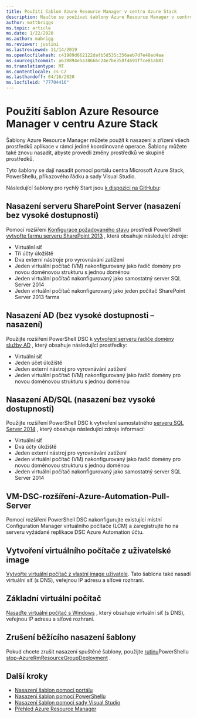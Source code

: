 ```yaml
---
title: Použití šablon Azure Resource Manager v centru Azure Stack
description: Naučte se používat šablony Azure Resource Manager v centru Azure Stack k zřizování prostředků.
author: mattbriggs
ms.topic: article
ms.date: 1/22/2020
ms.author: mabrigg
ms.reviewer: justini
ms.lastreviewed: 11/14/2019
ms.openlocfilehash: c41989d662122dafb5d535c356aeb7d7e48ed4aa
ms.sourcegitcommit: a630894e5a38666c24e7be350f4691ffce81ab81
ms.translationtype: MT
ms.contentlocale: cs-CZ
ms.lasthandoff: 04/16/2020
ms.locfileid: "77704416"
---
```

# <a name="use-azure-resource-manager-templates-in-azure-stack-hub"></a>Použití šablon Azure Resource Manager v centru Azure Stack

Šablony Azure Resource Manager můžete použít k nasazení a zřízení všech prostředků aplikace v rámci jediné koordinované operace. Šablony můžete také znovu nasadit, abyste provedli změny prostředků ve skupině prostředků.

Tyto šablony se dají nasadit pomocí portálu centra Microsoft Azure Stack, PowerShellu, příkazového řádku a sady Visual Studio.

Následující šablony pro rychlý Start jsou [k dispozici na GitHubu](https://aka.ms/azurestackgithub):

## <a name="deploy-sharepoint-server-non-high-availability-deployment"></a>Nasazení serveru SharePoint Server (nasazení bez vysoké dostupnosti)

Pomocí rozšíření [Konfigurace požadovaného stavu](/powershell/scripting/dsc/overview/overview) prostředí PowerShell [vytvořte farmu serveru SharePoint 2013](https://github.com/Azure/AzureStack-QuickStart-Templates/tree/master/sharepoint-2013-non-ha) , která obsahuje následující zdroje:

* Virtuální síť
* Tři účty úložiště
* Dva externí nástroje pro vyrovnávání zatížení
* Jeden virtuální počítač (VM) nakonfigurovaný jako řadič domény pro novou doménovou strukturu s jednou doménou
* Jeden virtuální počítač nakonfigurovaný jako samostatný server SQL Server 2014
* Jeden virtuální počítač nakonfigurovaný jako jeden počítač SharePoint Server 2013 farma

## <a name="deploy-ad-non-high-availability-deployment"></a>Nasazení AD (bez vysoké dostupnosti – nasazení)

Použijte rozšíření PowerShell DSC k [vytvoření serveru řadiče domény služby AD](https://github.com/Azure/AzureStack-QuickStart-Templates/tree/master/ad-non-ha) , který obsahuje následující prostředky:

* Virtuální síť
* Jeden účet úložiště
* Jeden externí nástroj pro vyrovnávání zatížení
* Jeden virtuální počítač (VM) nakonfigurovaný jako řadič domény pro novou doménovou strukturu s jednou doménou

## <a name="deploy-adsql-non-high-availability-deployment"></a>Nasazení AD/SQL (nasazení bez vysoké dostupnosti)

Použijte rozšíření PowerShell DSC k vytvoření samostatného [serveru SQL Server 2014](https://github.com/Azure/AzureStack-QuickStart-Templates/tree/master/sql-2014-non-ha) , který obsahuje následující zdroje informací:

* Virtuální síť
* Dva účty úložiště
* Jeden externí nástroj pro vyrovnávání zatížení
* Jeden virtuální počítač (VM) nakonfigurovaný jako řadič domény pro novou doménovou strukturu s jednou doménou
* Jeden virtuální počítač nakonfigurovaný jako samostatný server SQL Server 2014

## <a name="vm-dsc-extension-azure-automation-pull-server"></a>VM-DSC-rozšíření-Azure-Automation-Pull-Server

Pomocí rozšíření PowerShell DSC nakonfigurujte existující místní Configuration Manager virtuálního počítače (LCM) a zaregistrujte ho na serveru vyžádané replikace DSC Azure Automation účtu.

## <a name="create-a-virtual-machine-from-a-user-image"></a>Vytvoření virtuálního počítače z uživatelské image

[Vytvořte virtuální počítač z vlastní image uživatele](https://github.com/Azure/AzureStack-QuickStart-Templates/tree/master/101-vm-create-from-customimage). Tato šablona také nasadí virtuální síť (s DNS), veřejnou IP adresu a síťové rozhraní.

## <a name="basic-virtual-machine"></a>Základní virtuální počítač

[Nasaďte virtuální počítač s Windows](https://aka.ms/aa6zdzx) , který obsahuje virtuální síť (s DNS), veřejnou IP adresu a síťové rozhraní.

## <a name="cancel-a-running-template-deployment"></a>Zrušení běžícího nasazení šablony

Pokud chcete zrušit nasazení spuštěné šablony, použijte [rutinu](/powershell/scripting/developer/cmdlet/cmdlet-overview)PowerShellu [stop-AzureRmResourceGroupDeployment](/powershell/module/azurerm.resources/stop-azurermresourcegroupdeployment) .

## <a name="next-steps"></a>Další kroky

* [Nasazení šablon pomocí portálu](azure-stack-deploy-template-portal.md)
* [Nasazení šablon pomocí PowerShellu](azure-stack-deploy-template-powershell.md)
* [Nasazení šablon pomocí sady Visual Studio](azure-stack-deploy-template-visual-studio.md)
* [Přehled Azure Resource Manager](/azure/azure-resource-manager/resource-group-overview)
